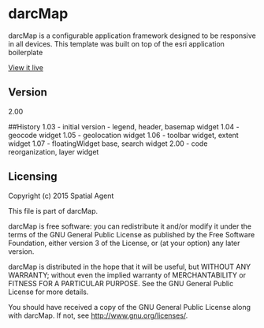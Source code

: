 darcMap
====

darcMap is a configurable application framework designed to be responsive in all devices.  This template was built on top of the esri application boilerplate

[View it live](http://darcmap.spatialagent.com/viewer/2.0/)

## Version
2.00

##History
1.03 - initial version 
     - legend, header, basemap widget 
1.04 - geocode widget
1.05 - geolocation widget
1.06 - toolbar widget, extent widget
1.07 - floatingWidget base, search widget
2.00 - code reorganization, layer widget

## Licensing

Copyright (c) 2015 Spatial Agent
 
This file is part of darcMap.	

darcMap is free software: you can redistribute it and/or modify
it under the terms of the GNU General Public License as published by
the Free Software Foundation, either version 3 of the License, or
(at your option) any later version.

darcMap is distributed in the hope that it will be useful,
but WITHOUT ANY WARRANTY; without even the implied warranty of
MERCHANTABILITY or FITNESS FOR A PARTICULAR PURPOSE.  See the
GNU General Public License for more details.

You should have received a copy of the GNU General Public License
along with darcMap.  If not, see <http://www.gnu.org/licenses/>.
 